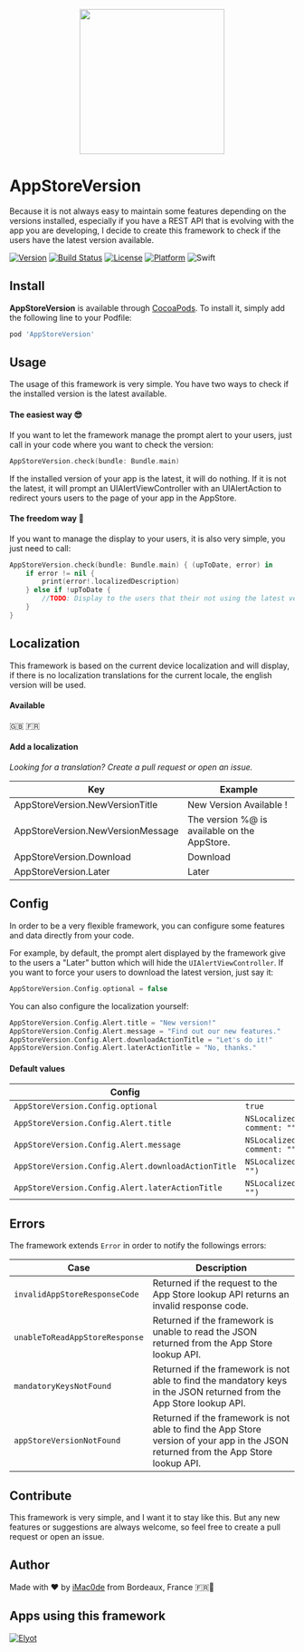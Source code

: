 <p align="center">
  <img width="256" height="256" src="https://www.jeremy-peltier.com/wp-content/uploads/2018/10/AppStoreVersion.png">
</p>

# AppStoreVersion

Because it is not always easy to maintain some features depending on the versions installed, especially if you have a REST API that is evolving with the app you are developing, I decide to create this framework to check if the users have the latest version available.

[![Version](https://img.shields.io/cocoapods/v/AppStoreVersion.svg?style=flat)](http://cocoadocs.org/docsets/AppStoreVersion)
[![Build Status](https://travis-ci.com/iMac0de/AppStoreVersion.svg?branch=master)](https://travis-ci.com/iMac0de/AppStoreVersion)
[![License](https://img.shields.io/cocoapods/l/AppStoreVersion.svg?style=flat)](http://cocoadocs.org/docsets/AppStoreVersion)
[![Platform](https://img.shields.io/cocoapods/p/AppStoreVersion.svg?style=flat)](http://cocoadocs.org/docsets/AppStoreVersion)
![Swift](https://img.shields.io/badge/%20in-swift%204.2-blue.svg)

## Install

**AppStoreVersion** is available through [CocoaPods](http://cocoapods.org). To install it, simply add the following line to your Podfile:

```ruby
pod 'AppStoreVersion'
```

## Usage

The usage of this framework is very simple. You have two ways to check if the installed version is the latest available.

#### The easiest way :sunglasses:

If you want to let the framework manage the prompt alert to your users, just call in your code where you want to check the version:

```swift
AppStoreVersion.check(bundle: Bundle.main)
```
If the installed version of your app is the latest, it will do nothing. If it is not the latest, it will prompt an UIAlertViewController with an UIAlertAction to redirect yours users to the page of your app in the AppStore.

#### The freedom way :rocket:

If you want to manage the display to your users, it is also very simple, you just need to call:

```swift
AppStoreVersion.check(bundle: Bundle.main) { (upToDate, error) in
    if error != nil {
        print(error!.localizedDescription)
    } else if !upToDate {
	    //TODO: Display to the users that their not using the latest version.
    }
}
```

## Localization

This framework is based on the current device localization and will display, if there is no localization translations for the current locale, the english version will be used.

#### Available

:uk: :fr:

#### Add a localization

*Looking for a translation? Create a pull request or open an issue.*

| Key | Example |
|-----|---------|
| AppStoreVersion.NewVersionTitle | New Version Available ! |
| AppStoreVersion.NewVersionMessage | The version %@ is available on the AppStore. |
| AppStoreVersion.Download | Download |
| AppStoreVersion.Later | Later |

## Config

In order to be a very flexible framework, you can configure some features and data directly from your code.

For example, by default, the prompt alert displayed by the framework give to the users a "Later" button which will hide the `UIAlertViewController`. If you want to force your users to download the latest version, just say it:

```swift
AppStoreVersion.Config.optional = false
```

You can also configure the localization yourself:

```swift
AppStoreVersion.Config.Alert.title = "New version!"
AppStoreVersion.Config.Alert.message = "Find out our new features."
AppStoreVersion.Config.Alert.downloadActionTitle = "Let's do it!"
AppStoreVersion.Config.Alert.laterActionTitle = "No, thanks."
```

#### Default values

| Config | Default |
|--------|---------|
| `AppStoreVersion.Config.optional` | `true` |
| `AppStoreVersion.Config.Alert.title` | `NSLocalizedString("AppStoreVersion.NewVersionTitle", comment: "")` |
| `AppStoreVersion.Config.Alert.message` | `NSLocalizedString("AppStoreVersion.NewVersionMessage", comment: "")` |
| `AppStoreVersion.Config.Alert.downloadActionTitle` | `NSLocalizedString("AppStoreVersion.Download", comment: "")` |
| `AppStoreVersion.Config.Alert.laterActionTitle` | `NSLocalizedString("AppStoreVersion.Later", comment: "")` |

## Errors

The framework extends `Error` in order to notify the followings errors:

| Case | Description |
|------|-------------|
| `invalidAppStoreResponseCode` | Returned if the request to the App Store lookup API returns an invalid response code. |
| `unableToReadAppStoreResponse` | Returned if the framework is unable to read the JSON returned from the App Store lookup API. |
| `mandatoryKeysNotFound` | Returned if the framework is not able to find the mandatory keys in the JSON returned from the App Store lookup API. |
| `appStoreVersionNotFound` | Returned if the framework is not able to find the App Store version of your app in the JSON returned from the App Store lookup API. |

## Contribute

This framework is very simple, and I want it to stay like this. But any new features or suggestions are always welcome, so feel free to create a pull request or open an issue.

## Author

Made with :heart: by [iMac0de](https://github.com/iMac0de) from Bordeaux, France :fr::wine_glass:

## Apps using this framework

[![Elyot](https://is1-ssl.mzstatic.com/image/thumb/Purple118/v4/38/54/54/385454a5-d2de-2fd6-5087-9de9ee0c7131/source/100x100bb.jpg)](https://itunes.apple.com/fr/app/elyot/id1350122672?mt=8&uo=4)
